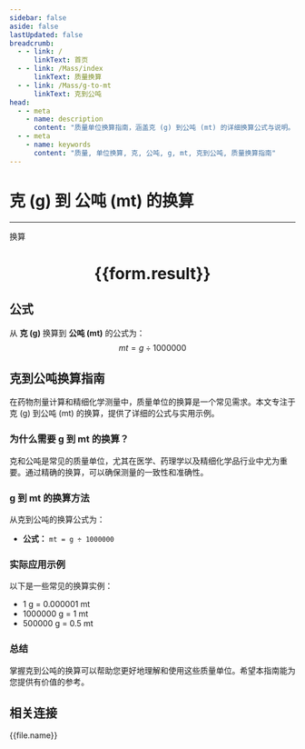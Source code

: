 ```yaml
---
sidebar: false
aside: false
lastUpdated: false
breadcrumb:
  - - link: /
      linkText: 首页
  - - link: /Mass/index
      linkText: 质量换算
  - - link: /Mass/g-to-mt
      linkText: 克到公吨
head:
  - - meta
    - name: description
      content: "质量单位换算指南，涵盖克 (g) 到公吨 (mt) 的详细换算公式与说明。"
  - - meta
    - name: keywords
      content: "质量, 单位换算, 克, 公吨, g, mt, 克到公吨, 质量换算指南"
---
```

# 克 (g) 到 公吨 (mt) 的换算
---
<script setup>
import { onMounted, reactive, inject, ref } from 'vue'
import { NButton, NForm, NFormItem, NInput, NInputNumber, NSelect, NCard, useMessage,NGrid ,NGi } from 'naive-ui'
import { defineClientComponent } from 'vitepress'
import { Mass } from '../../files';

const convert = inject('convert')

const form = reactive({
  number: null,
  result: '',
})

const convertHandler = () => {
  if (form.number !== null && !isNaN(form.number)) {
    const convertedValue = parseFloat(form.number) / 1000000
    form.result = `${form.number}g = ${convertedValue.toFixed(6)}mt`
  } else {
    form.result = '请输入有效的数值。'
  }
}
</script>

<n-form size="large" :model="form">
  <n-form-item label="克 (g)">
    <n-input-number v-model:value="form.number" placeholder="输入克" style="width: 100%" />
  </n-form-item>
  <n-form-item>
    <n-button type="primary" @click="convertHandler" block>换算</n-button>
  </n-form-item>
</n-form>

<n-card  embedded :bordered="false" hoverable>
  <div  style="text-align:center">
    <h1>{{form.result}}</h1>
  </div>
</n-card>

## 公式

从 **克 (g)** 换算到 **公吨 (mt)** 的公式为：
$$ mt = g \div 1000000 $$

## 克到公吨换算指南

在药物剂量计算和精细化学测量中，质量单位的换算是一个常见需求。本文专注于克 (g) 到公吨 (mt) 的换算，提供了详细的公式与实用示例。

### 为什么需要 g 到 mt 的换算？

克和公吨是常见的质量单位，尤其在医学、药理学以及精细化学品行业中尤为重要。通过精确的换算，可以确保测量的一致性和准确性。

### g 到 mt 的换算方法

从克到公吨的换算公式为：

- **公式：** `mt = g ÷ 1000000`

### 实际应用示例

以下是一些常见的换算实例：

- 1 g = 0.000001 mt
- 1000000 g = 1 mt
- 500000 g = 0.5 mt

### 总结

掌握克到公吨的换算可以帮助您更好地理解和使用这些质量单位。希望本指南能为您提供有价值的参考。

## 相关连接
<n-grid x-gap="12" :cols="4">
  <n-gi v-for="(file, index) in Mass" :key="index">
    <n-button
      text
      tag="a"
      :href="file.path"
      type="primary"
    >
      {{file.name}}
    </n-button>
  </n-gi>
</n-grid>